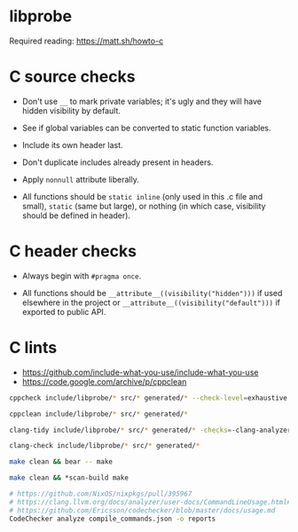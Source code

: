 # libprobe

Required reading: <https://matt.sh/howto-c>

# C source checks

- Don't use `__` to mark private variables; it's ugly and they will have hidden visibility by default.

- See if global variables can be converted to static function variables.

- Include its own header last.

- Don't duplicate includes already present in headers.

- Apply `nonnull` attribute liberally.

- All functions should be `static inline` (only used in this .c file and small), `static` (same but large), or nothing (in which case, visibility should be defined in header).

# C header checks

- Always begin with `#pragma once`.

- All functions should be `__attribute__((visibility("hidden")))` if used elsewhere in the project or `__attribute__((visibility("default")))` if exported to public API.

# C lints

- https://github.com/include-what-you-use/include-what-you-use
- https://code.google.com/archive/p/cppclean

``` sh
cppcheck include/libprobe/* src/* generated/* --check-level=exhaustive

cppclean include/libprobe/* src/* generated/*

clang-tidy include/libprobe/* src/* generated/* -checks=-clang-analyzer-security.insecureAPI.DeprecatedOrUnsafeBufferHandling,-clang-analyzer-valist.Uninitialized

clang-check include/libprobe/* src/* generated/*

make clean && bear -- make

make clean && *scan-build make

# https://github.com/NixOS/nixpkgs/pull/395967
# https://clang.llvm.org/docs/analyzer/user-docs/CommandLineUsage.html#codechecker
# https://github.com/Ericsson/codechecker/blob/master/docs/usage.md
CodeChecker analyze compile_commands.json -o reports
```

